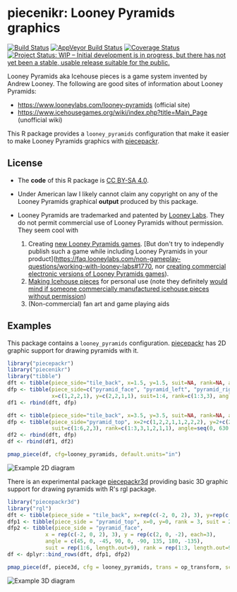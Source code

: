 piecenikr: Looney Pyramids graphics
===================================

[![Build Status](https://travis-ci.org/piecepackr/piecenikr.svg?branch=master)](https://travis-ci.org/piecepackr/piecenikr)
[![AppVeyor Build Status](https://ci.appveyor.com/api/projects/status/github/piecepackr/piecenikr?branch=master&svg=true)](https://ci.appveyor.com/project/piecepackr/piecenikr)
[![Coverage Status](https://img.shields.io/codecov/c/github/piecepackr/piecenikr/master.svg)](https://codecov.io/github/piecepackr/piecenikr?branch=master)
[![Project Status: WIP – Initial development is in progress, but there has not yet been a stable, usable release suitable for the public.](http://www.repostatus.org/badges/latest/wip.svg)](http://www.repostatus.org/#wip)

Looney Pyramids aka Icehouse pieces is a game system invented by Andrew Looney.  The following are good sites of information about Looney Pyramids:

* https://www.looneylabs.com/looney-pyramids (official site)
* https://www.icehousegames.org/wiki/index.php?title=Main_Page (unofficial wiki)

This R package provides a `looney_pyramids` configuration that make it easier to make Looney Pyramids graphics with [piecepackr](https://github.com/piecepackr/piecepackr).

License
-------

* The **code** of this R package is [CC BY-SA 4.0](https://creativecommons.org/licenses/by-sa/4.0/).
* Under American law I likely cannot claim any copyright on any of the Looney Pyramids graphical **output** produced by this package.
* Looney Pyramids are trademarked and patented by [Looney Labs](https://www.looneylabs.com/).  They do not permit commercial use of Looney Pyramids without permission.  They seem cool with

  1. Creating [new Looney Pyramids games](https://www.icehousegames.org/wiki/index.php?title=Community_Games).  [But don't try to independly publish such a game while including Looney Pyramids in your product](https://faq.looneylabs.com/non-gameplay-questions/working-with-looney-labs#1770, nor [creating commercial electronic versions of Looney Pyramids games](https://www.looneylabs.com/looney-labs-electronic-arcade)).
  2. [Making Icehouse pieces](https://www.icehousegames.org/wiki/index.php?title=Making_pieces) for personal use (note they definitely [would mind if someone commercially manufactured icehouse pieces without permission](http://wunderland.com/WTS/Andy/Games/PatentsAndLawsuits.html))
  3. (Non-commercial) fan art and game playing aids

Examples
--------

This package contains a ``looney_pyramids`` configuration.  [piecepackr](https://github.com/piecepackr/piecepackr) has 2D graphic support for drawing pyramids with it.

```r
library("piecepackr")
library("piecenikr")
library("tibble")
dft <- tibble(piece_side="tile_back", x=1.5, y=1.5, suit=NA, rank=NA, angle=NA)
dfp <- tibble(piece_side=c("pyramid_face", "pyramid_left", "pyramid_right", "pyramid_back"),
              x=c(1,2,2,1), y=c(2,2,1,1), suit=1:4, rank=c(1:3,3), angle=seq(90, 360, 90))
df1 <- rbind(dft, dfp)

dft <- tibble(piece_side="tile_back", x=3.5, y=3.5, suit=NA, rank=NA, angle=NA)
dfp <- tibble(piece_side="pyramid_top", x=2+c(1,2,2,1,1,2,2,2), y=2+c(2,2,1,1,1,1,1,1),
              suit=c(1:6,2,3), rank=c(1:3,3,1,2,1,1), angle=seq(0, 630, 90))
df2 <- rbind(dft, dfp)
df <- rbind(df1, df2)

pmap_piece(df, cfg=looney_pyramids, default.units="in")
```

![Example 2D diagram](https://trevorldavis.com/share/piecepack/2d_looney_pyramids.png)

There is an experimental package [piecepackr3d](https://github.com/piecepackr/piecepackr3d) providing basic 3D graphic support for drawing pyramids with R's rgl package.

```r
library("piecepackr3d")
library("rgl")
dft <- tibble(piece_side = "tile_back", x=rep(c(-2, 0, 2), 3), y=rep(c(-2, 0, 2), each=3))
dfp1 <- tibble(piece_side = "pyramid_top", x=0, y=0, rank = 3, suit = 2)
dfp2 <- tibble(piece_side = "pyramid_face", 
            x = rep(c(-2, 0, 2), 3), y = rep(c(2, 0, -2), each=3),
            angle = c(45, 0, -45, 90, 0, -90, 135, 180, -135),
            suit = rep(1:6, length.out=9), rank = rep(1:3, length.out=9))[-5, ]
df <- dplyr::bind_rows(dft, dfp1, dfp2)

pmap_piece(df, piece3d, cfg = looney_pyramids, trans = op_transform, scale = 0.99)
```

![Example 3D diagram](https://trevorldavis.com/share/piecepack/3d_looney_pyramids.png)
